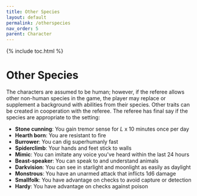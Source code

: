 ```yaml
---
title: Other Species
layout: default
permalink: /otherspecies
nav_order: 5
parent: Character
---
```

{% include toc.html %}

# Other Species

The characters are assumed to be human; however, if the referee allows other non-human species in the game, the player may replace or supplement a background with abilities from their species. Other traits can be created in cooperation with the referee. The referee has final say if the species are appropriate to the setting: 

- **Stone cunning**: You gain tremor sense for *L* x 10 minutes once per day
- **Hearth born**: You are resistant to fire
- **Burrower**: You can dig superhumanly fast
- **Spiderclimb**: Your hands and feet stick to walls
- **Mimic**: You can imitate any voice you've heard within the last 24 hours
- **Beast-speaker**: You can speak to and understand animals
- **Darkvision**: You can see in starlight and moonlight as easily as daylight
- **Monstrous**: You have an unarmed attack that inflicts 1d6 damage
- **Smallfolk**: You have advantage on checks to avoid capture or detection
- **Hardy**: You have advantage on checks against poison